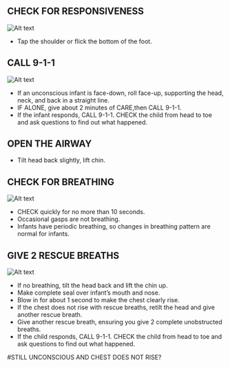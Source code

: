 ## CHECK FOR RESPONSIVENESS

![Alt text](/Images/InfantCPR/infantCPR15.jpg)

- Tap the shoulder or flick the bottom of the foot.

## CALL 9-1-1

![Alt text](/Images/InfantCPR/infantCPR16.jpg)

- If an unconscious infant is face-down, roll face-up, supporting the head, neck, and back in a straight line.
- IF ALONE, give about 2 minutes of CARE,then CALL 9-1-1.
- If the infant responds, CALL 9-1-1. CHECK the child from head to toe and ask questions to find out what happened.

## OPEN THE AIRWAY

- Tilt head back slightly, lift chin.

## CHECK FOR BREATHING

![Alt text](/Images/InfantChoking/infantChoking9.jpg)

- CHECK quickly for no more than 10 seconds.
- Occasional gasps are not breathing.
- Infants have periodic breathing, so changes in breathing pattern are normal for infants.

## GIVE 2 RESCUE BREATHS

![Alt text](/Images/InfantCPR/infantCPR17.jpg)

- If no breathing, tilt the head back and lift the chin up.
- Make complete seal over infant’s
  mouth and nose.
- Blow in for about 1 second to make the
  chest clearly rise.
- If the chest does not rise with rescue breaths, retilt the head and give another rescue breath.
- Give another rescue breath, ensuring you give 2 complete unobstructed breaths.
- If the child responds, CALL 9-1-1. CHECK the child from head to toe and ask questions to find out what happened.

#STILL UNCONSCIOUS AND CHEST DOES NOT RISE?
